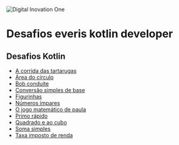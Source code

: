 ![Digital Inovation One](https://encrypted-tbn0.gstatic.com/images?q=tbn:ANd9GcSmiP6TnVOf7QDR2vmmy6vXSx4qN59DlN2NhhPz-g5jnXF85OOipElb_wxlaGeovYzmgfQ&usqp=CAU)


# Desafios everis kotlin developer

 ## Desafios Kotlin 
 
 * [A corrida das tartarugas]() 
 * [Área do círculo]()
 * [Bob conduíte]()
 * [Conversão simples de base]()
 * [Figurinhas]()
 * [Números ímpares]()
 * [O jogo matemático de paula]()
 * [Primo rápido]()
 * [Quadrado e ao cubo]()
 * [Soma simples]()
 * [Taxa imposto de renda]()
